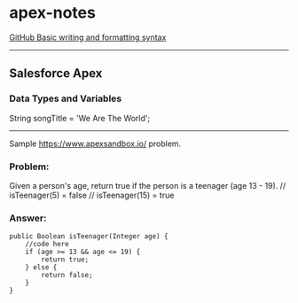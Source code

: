 # apex-notes

[GitHub Basic writing and formatting syntax](
https://docs.github.com/en/get-started/writing-on-github/getting-started-with-writing-and-formatting-on-github/basic-writing-and-formatting-syntax)

---

## Salesforce Apex

### Data Types and Variables
String songTitle = 'We Are The World';

---

Sample https://www.apexsandbox.io/ problem.

### Problem:
Given a person's age, return true if the person is a teenager (age 13 - 19).
// isTeenager(5) = false
// isTeenager(15) = true

### Answer:
```apex
public Boolean isTeenager(Integer age) {
    //code here
    if (age >= 13 && age <= 19) {
        return true;
    } else {
        return false;
    }
}
```